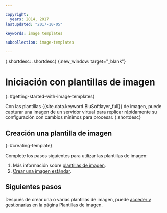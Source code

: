 ```yaml
---

copyright:
  years: 2014, 2017
lastupdated: "2017-10-05"

keywords: image templates

subcollection: image-templates

---
```


{:shortdesc: .shortdesc}
{:new_window: target="_blank"}

# Iniciación con plantillas de imagen
{: #getting-started-with-image-templates}

Con las plantillas {{site.data.keyword.BluSoftlayer_full}} de imagen, puede capturar una imagen de un servidor virtual para replicar rápidamente su configuración con cambios mínimos para procesar.
{:shortdesc}


## Creación una plantilla de imagen
{: #creating-template}

Complete los pasos siguientes para utilizar las plantillas de imagen:
1. Más información sobre [plantillas de imagen](/docs/infrastructure/image-templates?topic=image-templates-about-image-templates).
2. [Crear una imagen estándar](/docs/infrastructure/image-templates?topic=image-templates-creating-an-image-template).

## Siguientes pasos

Después de crear una o varias plantillas de imagen, puede [acceder y gestionarlas](/docs/infrastructure/image-templates?topic=image-templates-managing-images-from-the-image-templates-page) en la página Plantillas de imagen.
